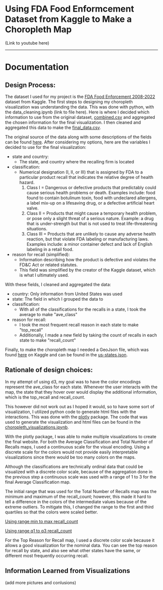 # Using FDA Food Enformcement Dataset from Kaggle to Make a Choropleth Map

(Link to youtube here)

---
# Documentation
## Design Process:
The dataset I used for my project is the [FDA Food Enforcement 2008-2022](https://www.kaggle.com/datasets/chiyucheng/fda-food-enforcement-20082022![image](https://user-images.githubusercontent.com/91152548/236498964-f89bf21d-7c12-43ff-8a9f-5a2740997cee.png)
) dataset from Kaggle. The first steps to designing my choropleth visualization was understanding the data. This was done with python, with the data_cleaning.ipynb (link to file here). Here is where I decided which information to use from the original dataset, [combined.csv](./data/combined.csv) and aggregated the chosen information for the final visualization. I then cleaned and aggregated this data to make the [final_data.csv](./data/final_data.csv).

The original source of the data along with some descriptions of the fields can be found [here](https://open.fda.gov/apis/food/enforcement/searchable-fields/). After considering my options, here are the variables I decided to use for the final visualization:
- state and country:
	- The state, and country where the recalling firm is located
- classification:
	- Numerical designation (I, II, or III) that is assigned by FDA to a particular product recall that indicates the relative degree of health hazard.
		1. Class I = Dangerous or defective products that predictably could cause serious health problems or death. Examples include: food found to contain botulinum toxin, food with undeclared allergens, a label mix-up on a lifesaving drug, or a defective artificial heart valve.
		2. Class II = Products that might cause a temporary health problem, or pose only a slight threat of a serious nature. Example: a drug that is under-strength but that is not used to treat life-threatening situations.
		3. Class III = Products that are unlikely to cause any adverse health reaction, but that violate FDA labeling or manufacturing laws. Examples include: a minor container defect and lack of English labeling in a retail food.
- reason for recall (simplified):
	- Information describing how the product is defective and violates the FD&C Act or related statutes.
	- This field was simplified by the creator of the Kaggle dataset, which is what I ultimately used.

With these fields, I cleaned and aggregated the data:
- country: Only information from United States was used
- state: The field in which I grouped the data to
- classification: 
	- With all of the classifications for the recalls in a state, I took the average to make "ave_class"
- reason for recall:
	- I took the most frequent recall reason in each state to make "top_recall"
	- Additionally, I made a new field by taking the count of recalls in each state to make "recall_count"
	
Finally, to make the choropleth map I needed a GeoJson file, which was found [here](https://www.kaggle.com/datasets/pompelmo/usa-states-geojson) on Kaggle and can be found in the [us-states.json](./data/us-states.json).

## Rationale of design choices:

In my attempt of using d3, my goal was to have the color encodings represent the ave_class for each state. Whenever the user interacts with the map, the state that they hover over would display the additional information, which is the top_recall and recall_count.

This however did not work out as I hoped it would, so to have some sort of visualization, I utilized python code to generate html files with the interactions. This was done with the [plotly](https://pypi.org/project/plotly/) package. The code that was used to generate the visualization and html files can be found in the [choropleth_visualizations.ipynb](./data/choropleth_visualizations.ipynb). 

With the plotly package, I was able to make multiple visualizations to create the final website. For both the Average Classification and Total Number of Recalls maps, I used a continuous scale for the visual encoding. Using a discrete scale for the colors would not provide easily interpretable visualizations since there would be too many colors on the maps. 

Although the classifications are technically ordinal data that could be visualized with a discrete color scale, because of the aggregation done in the previous step a continuous scale was used with a range of 1 to 3 for the final Average Classification map. 

The initial range that was used for the Total Number of Recalls map was the minimum and maximum of the recall_count; however, this made it hard to tell a difference in the colors of the intermediate values because of the extreme outliers. To mitigate this, I changed the range to the first and third quartiles so that the colors were scaled better.

[Using range min to max recall_count](./data/images/recal_count_first_attempt.png)

[Using range q1 to q3 recall_count](./data/images/recall_count_final.png)

For the Top Reason for Recall map, I used a discrete color scale because it allows a good visualization for the nominal data. You can see the top reason for recall by state, and also see what other states have the same, or different most frequently occurring recall.

## Information Learned from Visualizations

(add more pictures and conlusions)
